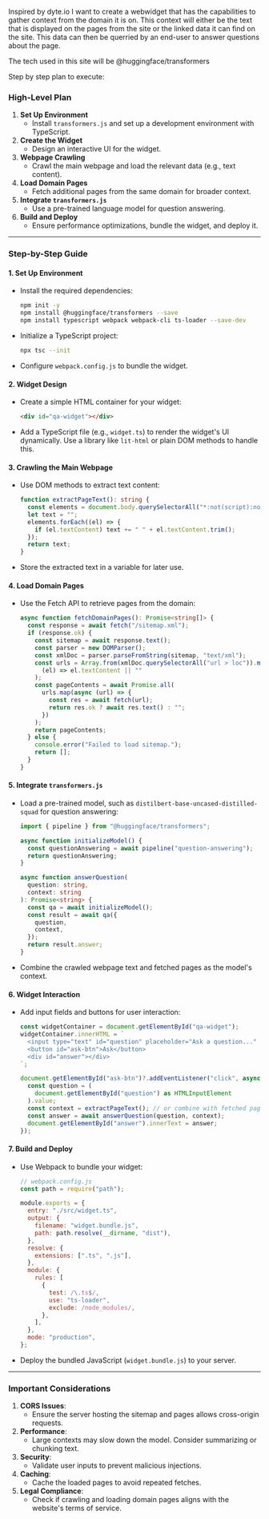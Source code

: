 Inspired by dyte.io I want to create a webwidget that has the capabilities to gather context from the domain it is on. This context will either be the text that is displayed on the pages from the site or the linked data it can find on the site.
This data can then be querried by an end-user to answer questions about the page.

The tech used in this site will be @huggingface/transformers

Step by step plan to execute:

### **High-Level Plan**
1. **Set Up Environment**
   - Install `transformers.js` and set up a development environment with TypeScript.
2. **Create the Widget**
   - Design an interactive UI for the widget.
3. **Webpage Crawling**
   - Crawl the main webpage and load the relevant data (e.g., text content).
4. **Load Domain Pages**
   - Fetch additional pages from the same domain for broader context.
5. **Integrate `transformers.js`**
   - Use a pre-trained language model for question answering.
6. **Build and Deploy**
   - Ensure performance optimizations, bundle the widget, and deploy it.

---

### **Step-by-Step Guide**

#### 1. **Set Up Environment**
   - Install the required dependencies:
     ```bash
     npm init -y
     npm install @huggingface/transformers --save
     npm install typescript webpack webpack-cli ts-loader --save-dev
     ```
   - Initialize a TypeScript project:
     ```bash
     npx tsc --init
     ```
   - Configure `webpack.config.js` to bundle the widget.

#### 2. **Widget Design**
   - Create a simple HTML container for your widget:
     ```html
     <div id="qa-widget"></div>
     ```
   - Add a TypeScript file (e.g., `widget.ts`) to render the widget's UI dynamically. Use a library like `lit-html` or plain DOM methods to handle this.

#### 3. **Crawling the Main Webpage**
   - Use DOM methods to extract text content:
     ```typescript
     function extractPageText(): string {
       const elements = document.body.querySelectorAll("*:not(script):not(style)");
       let text = "";
       elements.forEach((el) => {
         if (el.textContent) text += " " + el.textContent.trim();
       });
       return text;
     }
     ```
   - Store the extracted text in a variable for later use.

#### 4. **Load Domain Pages**
   - Use the Fetch API to retrieve pages from the domain:
     ```typescript
     async function fetchDomainPages(): Promise<string[]> {
       const response = await fetch("/sitemap.xml");
       if (response.ok) {
         const sitemap = await response.text();
         const parser = new DOMParser();
         const xmlDoc = parser.parseFromString(sitemap, "text/xml");
         const urls = Array.from(xmlDoc.querySelectorAll("url > loc")).map(
           (el) => el.textContent || ""
         );
         const pageContents = await Promise.all(
           urls.map(async (url) => {
             const res = await fetch(url);
             return res.ok ? await res.text() : "";
           })
         );
         return pageContents;
       } else {
         console.error("Failed to load sitemap.");
         return [];
       }
     }
     ```

#### 5. **Integrate `transformers.js`**
   - Load a pre-trained model, such as `distilbert-base-uncased-distilled-squad` for question answering:
     ```typescript
     import { pipeline } from "@huggingface/transformers";

     async function initializeModel() {
       const questionAnswering = await pipeline("question-answering");
       return questionAnswering;
     }

     async function answerQuestion(
       question: string,
       context: string
     ): Promise<string> {
       const qa = await initializeModel();
       const result = await qa({
         question,
         context,
       });
       return result.answer;
     }
     ```
   - Combine the crawled webpage text and fetched pages as the model's context.

#### 6. **Widget Interaction**
   - Add input fields and buttons for user interaction:
     ```typescript
     const widgetContainer = document.getElementById("qa-widget");
     widgetContainer.innerHTML = `
       <input type="text" id="question" placeholder="Ask a question..." />
       <button id="ask-btn">Ask</button>
       <div id="answer"></div>
     `;

     document.getElementById("ask-btn")?.addEventListener("click", async () => {
       const question = (
         document.getElementById("question") as HTMLInputElement
       ).value;
       const context = extractPageText(); // or combine with fetched pages
       const answer = await answerQuestion(question, context);
       document.getElementById("answer").innerText = answer;
     });
     ```

#### 7. **Build and Deploy**
   - Use Webpack to bundle your widget:
     ```javascript
     // webpack.config.js
     const path = require("path");

     module.exports = {
       entry: "./src/widget.ts",
       output: {
         filename: "widget.bundle.js",
         path: path.resolve(__dirname, "dist"),
       },
       resolve: {
         extensions: [".ts", ".js"],
       },
       module: {
         rules: [
           {
             test: /\.ts$/,
             use: "ts-loader",
             exclude: /node_modules/,
           },
         ],
       },
       mode: "production",
     };
     ```
   - Deploy the bundled JavaScript (`widget.bundle.js`) to your server.

---

### **Important Considerations**
1. **CORS Issues**:
   - Ensure the server hosting the sitemap and pages allows cross-origin requests.
2. **Performance**:
   - Large contexts may slow down the model. Consider summarizing or chunking text.
3. **Security**:
   - Validate user inputs to prevent malicious injections.
4. **Caching**:
   - Cache the loaded pages to avoid repeated fetches.
5. **Legal Compliance**:
   - Check if crawling and loading domain pages aligns with the website's terms of service.
